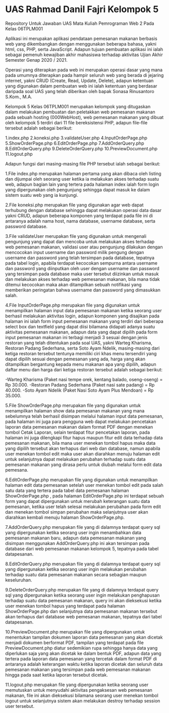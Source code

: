 # UAS Rahmad Danil Fajri Kelompok 5
Repository Untuk Jawaban UAS Mata Kuliah Pemrograman Web 2 Pada Kelas 06TPLM001

Aplikasi ini merupakan aplikasi pendataan pemesanan makanan berbasis web yang dikembangkan dengan menggunakan beberapa bahasa, yakni html, css, PHP, serta JavaScript. Adapun tujuan pembuatan aplikasi ini ialah sebagai pemenuh kewajiban akhir mahasiswa terhadap aktivitas Ujian Akhir Semester Genap 2020 / 2021.

Operasi yang diterapkan pada web ini merupakan operasi dasar yang mana pada umumnya diterapkan pada hampir seluruh web yang berada di jejaring internet, yakni CRUD (Create, Read, Update, Delete), adapun ketentuan yang digunakan dalam pembuatan web ini ialah ketentuan yang berdasar daripada soal UAS yang telah diberikan oleh bapak Sonasa Rinusantoro S.Kom., M.A.

Kelompok 5 Kelas 06TPLM001 merupakan kelompok yang ditugaskan dalam melakukan pembuatan dan peletakkan web pemesanan makanan pada sebuah hosting (000WebHost), web pemesanan makanan yang dibuat oleh kelompok 5 terdiri dari 11 file bereksistensi PHP, adapun file-file tersebut adalah sebagai berikut:

1.index.php 2.koneksi.php 3.validateUser.php 4.InputOrderPage.php 5.ShowOrderPage.php 6.EditOrderPage.php 7.AddOrderQuery.php 8.EditOrderQuery.php 9.DeleteOrderQuery.php 10.PreviewDocument.php 11.logout.php

Adapun fungsi dari masing-masing file PHP tersebut ialah sebagai berikut:

1.File index.php merupakan halaman pertama yang akan dibaca oleh listing dan dijumpai oleh seorang user ketika ia melakukan akses terhadap suatu web, adapun bagian lain yang tertera pada halaman index ialah form login yang dipergunakan oleh pengunjung sehingga dapat masuk ke dalam sistem suatu web yang ia kunjungi.

2.File koneksi.php merupakan file yang digunakan agar web dapat terhubung dengan database sehingga dapat melakukan operasi data dasar yakni CRUD, adapun beberapa komponen yang terdapat pada file ini di antaranya adalah nama host, nama database, username database, serta password database.

3.File validateUser merupakan file yang digunakan untuk mengenali pengunjung yang dapat dan mencoba untuk melakukan akses terhadap web pemesanan makanan, validasi user atau pengunjung dilakukan dengan mencocokan input username dan password milik pengung dengan username dan password yang telah tersimpan pada database, tepatnya pada tabel login, apabila terdapat kecocokan sempurna antara username dan password yang diinputkan oleh user dengan username dan password yang tersimpan pada database maka user tersebut diizinkan untuk masuk dan melakukan akses terhadap web pemesanan makanan, bila mana tidak ditemui kecocokan maka akan ditampilkan sebuah notifikasi yang memberikan peringatan bahwa username dan password yang dimasukkan salah.

4.File InputOrderPage.php merupakan file yang digunakan untuk menampilkan halaman input data pemesanan makanan ketika seorang user berhasil melakukan aktivitas login, adapun komponen yang disajikan pada halaman ini ialah form input pemesanan makanan yang terdiri dari beberapa select box dan textfield yang dapat diisi bilamana didapati adanya suatu aktivitas pemesanan makanan, adapun data yang dapat dipilih pada form input pemesanan makanan ini terbagi menjadi 3 sesuai dengan jenis restoran yang telah ditentukan pada soal UAS, yakni Warteg Kharisma, Restoran Padang Sederhana, serta Soto Ayam Ndelik, masing-masing dari ketiga restoran tersebut tentunya memiliki ciri khas menu tersendiri yang dapat dipilih sesuai dengan pemesanan yang ada, harga yang akan ditampilkan bergantung kepada menu makanan apa yang dipilih, adapun daftar menu dan harga dari ketiga restoran tersebut adalah sebagai berikut:

-Warteg Kharisma (Paket nasi tempe orek, kentang balado, oseng-oseng) = Rp 30.000. -Restoran Padang Sederhana (Paket nasi sate padang) = Rp 40.000. -Soto Ayam Ndelik (Paket Nasi Soto Ayam Plus Mendoan) = Rp 35.000.

5.File ShowOrderPage.php merupakan file yang digunakan untuk menampilkan halaman show data pemesanan makanan yang mana sebelumnya telah berhasil disimpan melalui halaman input data pemesanan, pada halaman ini juga para pengguna web dapat melakukan pencetakan laporan data pemesanan makanan dalam format PDF dengan menekan tombol Cetak Laporan, selain terdapat fitur pencetakan laporan, pada halaman ini juga dilengkapi fitur hapus maupun fitur edit data terhadap data pemesanan makanan, bila mana user menekan tombol hapus maka data yang dipilih tersebut akan terhapus dari web dan database, namun apabila user menekan tombol edit maka user akan diarahkan menuju halaman edit untuk selanjutnya dapat melakukan perubahan terhadap suatu data pemesanan makanan yang dirasa perlu untuk diubah melalui form edit data pemesana.

6.EditOrderPage.php merupakan file yang digunakan untuk menampilkan halaman edit data pemesanan setelah user menekan tombol edit pada salah satu data yang tertera pada tabel data pemesanan halaman ShowOrderPage.php , pada halaman EditOrderPage.php ini terdapat sebuah form yang dapat dipergunakan untuk merubah keterangan suatu data pemesanan, ketika user telah selesai melakukan perubahan pada form edit dan menekan tombol simpan perubahan maka selanjutnya user akan diarahkan kembali menuju halaman ShowOrderPage.php.

7.AddOrderQuery.php merupakan file yang di dalamnya terdapat query sql yang dipergunakan ketika seorang user ingin menambahkan data pemesanan makanan baru, adapun data pemesanan makanan yang disimpan menggunakan AddOrderQuery.php ini akan tersimpan pada database dari web pemesanan makanan kelompok 5, tepatnya pada tabel datapesanan.

8.EditOrderQuery.php merupakan file yang di dalamnya terdapat query sql yang dipergunakan ketika seorang user ingin melakukan perubahan terhadap suatu data pemesanan makanan secara sebagian maupun keseluruhan.

9.DeleteOrderQuery.php merupakan file yang di dalamnya terdapat query sql yang dipergunakan ketika seorang user ingin melakukan penghapusan terhadap suatu data pemesanan makanan, query ini akan dieksekusi ketika user menekan tombol hapus yang terdapat pada halaman ShowOrderPage.php dan selanjutnya data pemesanan makanan tersebut akan terhapus dari database web pemesanan makanan, tepatnya dari tabel datapesanan.

10.PreviewDocument.php merupakan file yang dipergunakan untuk menentukan tampilan dokumen laporan data pemesanan yang akan dicetak menjadi dokumen berformat PDF, tampilan yang terdapat pada file PreviewDocument.php diatur sedemikian rupa sehingga hanya data yang diperlukan saja yang akan dicetak ke dalam bentuk PDF, adapun data yang tertera pada laporan data pemesanan yang tercetak dalam format PDF di antaranya adalah keterangan waktu ketika laporan dicetak dan seluruh data pemesanan makanan yang tersimpan pada web pemesanan makanan hingga pada saat ketika laporan tersebut dicetak.

11.logout.php merupakan file yang dipergunakan ketika seorang user memutuskan untuk menyudahi aktivitas pengaksesan web pemesanan makanan, file ini akan dieksekusi bilamana seorang user menekan tombol logout untuk selanjutnya sistem akan melakukan destroy terhadap session user tersebut.
